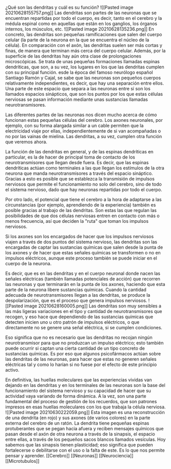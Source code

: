 ¿Qué son las dendritas y cuál es su función?
![[Pasted image 20210628155757.png]]
Las dendritas son partes de las neuronas que se encuentran repartidas por todo el cuerpo, es decir, tanto en el cerebro y la médula espinal como en aquellas que están en los ganglios, los órganos internos, los músculos, etc.
![[Pasted image 20210628135236.png]]
En concreto, las dendritas son pequeñas ramificaciones que salen del cuerpo celular (la parte de la neurona en la que se encuentra el núcleo de la célula). En comparación con el axón, las dendritas suelen ser más cortas y finas, de manera que terminan más cerca del cuerpo celular.
Además, por la superficie de las dendritas hay aún otra clase de prolongaciones microscópicas. Se trata de unas pequeñas formaciones llamadas espinas dendríticas, que son, a su vez, los lugares en los que las dendritas cumplen con su principal función. esde la época del famoso neurólogo español Santiago Ramón y Cajal, se sabe que las neuronas son pequeños cuerpos relativamente independientes, es decir, que hay una separación entre ellos. Una parte de este espacio que separa a las neuronas entre sí son los llamados espacios sinápticos, que son los puntos por los que estas células nerviosas se pasan información mediante unas sustancias llamadas neurotransmisores.

Las diferentes partes de las neuronas nos dicen mucho acerca de cómo funcionan estas pequeñas células del cerebro.
Los axones neuronales, por ejemplo, con su forma alargada similar a un cable permiten que la electricidad viaje por ellas, independientemente de si van acompañadas o no por las vainas de mielina. Las dendritas, a su vez, cumplen otra función que veremos ahora.

La función de las dendritas en general, y de las espinas dendríticas en particular, es la de hacer de principal toma de contacto de los neurotransmisores que llegan desde fuera. Es decir, que las espinas dendríticas actúan como terminales a las que llegan los estímulos de la otra neurona que manda neurotransmisores a través del espacio sináptico. Gracias a esto es posible que se establezca la transmisión de impulsos nerviosos que permite el funcionamiento no solo del cerebro, sino de todo el sistema nervioso, dado que hay neuronas repartidas por todo el cuerpo.

Por otro lado, el potencial que tiene el cerebro a la hora de adaptarse a las circunstancias (por ejemplo, aprendiendo de la experiencia) también es posible gracias al trabajo de las dendritas. Son estas las que regulan las posibilidades de que dos células nerviosas entren en contacto con más o menos frecuencia, así que deciden la "ruta" que toman los impulsos nerviosos.

Si los axones son los encargados de hacer que los impulsos nerviosos viajen a través de dos puntos del sistema nervioso, las dendritas son las encargadas de captar las sustancias químicas que salen desde la punta de los axones y de hacer que estas señales químicas se transformen o no en impulsos eléctricos, aunque este proceso también se puede iniciar en el cuerpo de la neurona.

Es decir, que es en las dendritas y en el cuerpo neuronal donde nacen las señales eléctricas (también llamadas potenciales de acción) que recorren las neuronas y que terminarán en la punta de los axones, haciendo que esta parte de la neurona libere sustancias químicas. Cuando la cantidad adecuada de neurotransmisores llegan a las dendritas, se produce la despolarización, que es el proceso que genera impulsos nerviosos.
![[Pasted image 20210628160005.png]]
Las dendritas son muy sensibles a las más ligeras variaciones en el tipo y cantidad de neurotransmisores que recogen, y eso hace que dependiendo de las sustancias químicas que detecten inicien uno u otro patrón de impulsos eléctricos, o que directamente no se genere una señal eléctrica, si se cumplen condiciones.

Eso significa que no es necesario que las dendritas no recojan ningún neurotransmisor para que no produzcan un impulso eléctrico; esto también puede ocurrir si captan una cierta cantidad de un tipo concreto de sustancias químicas. Es por eso que algunos psicofármacos actúan sobre las dendritas de las neuronas, para hacer que estas no generen señales eléctricas tal y como lo harían si no fuese por el efecto de este principio activo.

En definitiva, las huellas moleculares que las experiencias vividas van dejando en las dendritas y en los terminales de las neuronas son la base del funcionamiento del sistema nervioso y su capacidad de hacer que su actividad vaya variando de forma dinámica. A la vez, son una parte fundamental del proceso de gestión de los recuerdos, que son patrones impresos en esas huellas moleculares con los que trabaja la célula nerviosa.
![[Pasted image 20210630222059.png]]
Esta imagen es una reconstrucción de una dendrita (en rojo) y sus axones (de varios colores) en la parte externa del cerebro de un ratón. La dendrita tiene pequeñas espinas protuberantes que se pegan hacia afuera y reciben mensajes químicos que pasan desde el axón de otra neurona a través de la sinapsis, el espacio entre ellas, a través de los pequeños sacos blancos llamados vesículas. Hoy sabemos que las sinapsis tienen plasticidad; eso significa que pueden fortalecerse o debilitarse con el uso o la falta de este. Es lo que nos permite pensar y aprender.
[[Cerebro]]
[[Neuronas]]
[[Neurociencia]]
[[Microtubulos]]